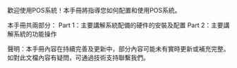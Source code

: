歡迎使用POS系統！本手冊將指導您如何配置和使用POS系統。

本手冊共兩部分：
Part 1：主要講解系統配備的硬件的安裝及配置
Part 2：主要講解系統的功能操作

聲明：本手冊內容在持續完善及更新中，部分內容可能未有實時更新或補充完整。
如對此文檔內容有疑問，可通過技術支持聯繫我們。
